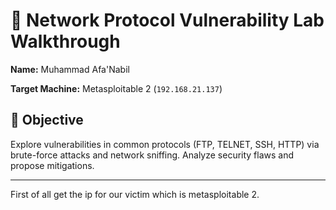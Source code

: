 # 🔐 Network Protocol Vulnerability Lab Walkthrough

**Name:** Muhammad Afa'Nabil

**Target Machine:** Metasploitable 2 (`192.168.21.137`) 



## 🎯 Objective
Explore vulnerabilities in common protocols (FTP, TELNET, SSH, HTTP) via brute-force attacks and network sniffing. Analyze security flaws and propose mitigations.

---
First of all get the ip for our victim which is metasploitable 2.
